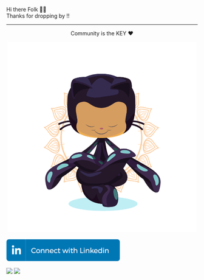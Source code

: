 <p align="left">
  Hi there Folk 👋🏻 <br>
  Thanks for dropping by !! 
</p>

- - -
<p align="center">
  Community is the KEY ❤️
</p>

<p align="center">
  <img src = "https://github.com/shaktisingh96/shaktisingh96/blob/main/Image/yogitocat.png" width=500>
</p>
<p align="left">
<img src="https://github.com/shaktisingh96/shaktisingh96/blob/main/Image/linkedin_connect_button.png" width="300">
</p>

<img src ="https://img.shields.io/badge/Gmail-D14836?style=for-the-badge&logo=gmail&logoColor=white"> <img src ="https://img.shields.io/badge/GitHub-100000?style=for-the-badge&logo=github&logoColor=white">

